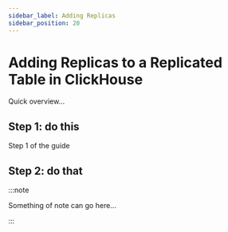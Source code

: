 ```yaml
---
sidebar_label: Adding Replicas
sidebar_position: 20
---
```


# Adding Replicas to a Replicated Table in ClickHouse

Quick overview...


## Step 1: do this

Step 1 of the guide

## Step 2: do that



:::note

Something of note can go here...

:::
